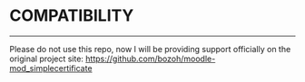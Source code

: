 # COMPATIBILITY
---

Please do not use this repo, now I will be providing support officially on the original project site: https://github.com/bozoh/moodle-mod_simplecertificate
